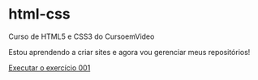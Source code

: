 # html-css
 Curso de HTML5 e CSS3 do CursoemVideo

Estou aprendendo a criar sites e agora vou gerenciar meus repositórios!

<a href="thiagomacedo507.github.io/html-css/exercicios/ex001/index.html" target="_blank">Executar o exercício 001</a>